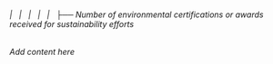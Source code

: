 ###### |   |   |   |   |   ├── Number of environmental certifications or awards received for sustainability efforts

*Add content here*